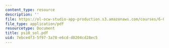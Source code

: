 ```yaml
---
content_type: resource
description: ''
file: https://ol-ocw-studio-app-production.s3.amazonaws.com/courses/6-041-probabilistic-systems-analysis-and-applied-probability-spring-2006/7ebce4f35f973a78e6cdd8204cd28ec5_ps10_sol.pdf
file_type: application/pdf
resourcetype: Document
title: ps10_sol.pdf
uid: 7ebce4f3-5f97-3a78-e6cd-d8204cd28ec5
---
```


